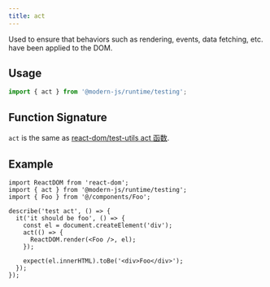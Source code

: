 ```yaml
---
title: act
---
```


Used to ensure that behaviors such as rendering, events, data fetching, etc. have been applied to the DOM.

## Usage

```ts
import { act } from '@modern-js/runtime/testing';
```

## Function Signature

`act` is the same as [react-dom/test-utils act 函数](https://reactjs.org/docs/testing-recipes.html#act).

## Example

```tsx
import ReactDOM from 'react-dom';
import { act } from '@modern-js/runtime/testing';
import { Foo } from '@/components/Foo';

describe('test act', () => {
  it('it should be foo', () => {
    const el = document.createElement('div');
    act(() => {
      ReactDOM.render(<Foo />, el);
    });

    expect(el.innerHTML).toBe('<div>Foo</div>');
  });
});
```
